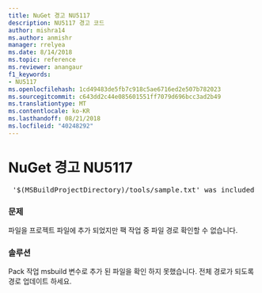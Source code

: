 ```yaml
---
title: NuGet 경고 NU5117
description: NU5117 경고 코드
author: mishra14
ms.author: anmishr
manager: rrelyea
ms.date: 8/14/2018
ms.topic: reference
ms.reviewer: anangaur
f1_keywords:
- NU5117
ms.openlocfilehash: 1cd49483de5fb7c918c5ae6716ed2e507b782023
ms.sourcegitcommit: c643dd2c44e085601551ff7079d696bcc3ad2b49
ms.translationtype: MT
ms.contentlocale: ko-KR
ms.lasthandoff: 08/21/2018
ms.locfileid: "40248292"
---
```

# <a name="nuget-warning-nu5117"></a>NuGet 경고 NU5117
<pre> '$(MSBuildProjectDirectory)/tools/sample.txt' was included in the project but the path could not be resolved. Skipping...</pre>

### <a name="issue"></a>문제

파일을 프로젝트 파일에 추가 되었지만 팩 작업 중 파일 경로 확인할 수 없습니다.


### <a name="solution"></a>솔루션

Pack 작업 msbuild 변수로 추가 된 파일을 확인 하지 못했습니다. 전체 경로가 되도록 경로 업데이트 하세요.

